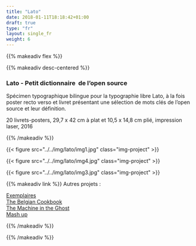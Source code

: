 ```yaml
---
title: "Lato"
date: 2018-01-11T18:18:42+01:00
draft: true
type: "fr"
layout: single_fr
weight: 6
---
```


{{% makeadiv flex %}}

{{% makeadiv desc-centered %}}
### Lato - Petit dictionnaire  de l’open source

Spécimen typographique bilingue pour la typographie libre Lato, à la fois poster recto verso et livret présentant une sélection de mots clés de l’open source et leur définition. 

20 livrets-posters, 29,7 x 42 cm à plat et 10,5 x 14,8 cm plié, impression laser, 2016

{{% /makeadiv %}}

{{< figure src="../../img/lato/img1.jpg" class="img-project" >}}

{{< figure src="../../img/lato/img4.jpg" class="img-project" >}}

{{< figure src="../../img/lato/img3.jpg" class="img-project" >}}

{{% makeadiv link %}}
Autres projets :

[Exemplaires](http://www.carolinesorin.com/projects_fr/exemplaires)  
[The Belgian Cookbook](http://www.carolinesorin.com/projects_fr/belgian)  
[The Machine in the Ghost](http://www.carolinesorin.com/projects_fr/machine)  
[Mash up](http://www.carolinesorin.com/projects_fr/archi)  

{{% /makeadiv %}}

{{% /makeadiv %}}
